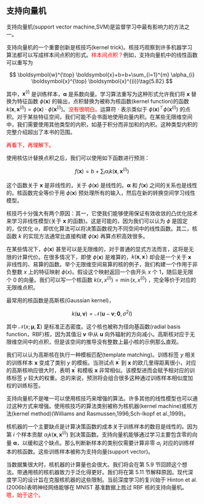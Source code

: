 

## 支持向量机

支持向量机(support vector machine,SVM)是监督学习中最有影响力的方法之一。




支持向量机的一个重要创新是核技巧(kernel trick)。核技巧观察到许多机器学习算法都可以写成样本间点积的形式。<span style="color:red;">样本间点积？</span>例如，支持向量机中的线性函数可以重写为

$$
\boldsymbol{w}^{\top} \boldsymbol{x}+b=b+\sum_{i=1}^{m} \alpha_{i} \boldsymbol{x}^{\top} \boldsymbol{x}^{(i)}\tag{5.82}
$$


其中，$\boldsymbol{x}^{(i)}$ 是训练样本，$\boldsymbol{\alpha}$ 是系数向量。学习算法重写为这种形式允许我们将 $\boldsymbol{x}$ 替换为特征函数 $\phi(\boldsymbol{x})$ 的输出，点积替换为被称为核函数(kernel function)的函数 $k\left(\boldsymbol{x}, \boldsymbol{x}^{(i)}\right)=\phi(\boldsymbol{x}) \cdot \phi\left(\boldsymbol{x}^{(i)}\right)$。<span style="color:red;">没有很明白。</span>运算符 $\cdot$ 表示类似于 $\phi(\boldsymbol{x})^{\top} \phi\left(\boldsymbol{x}^{(i)}\right)$ 的点积。对于某些特征空间，我们可能不会书面地使用向量内积。在某些无限维空间中，我们需要使用其他类型的内积，如基于积分而非加和的内积。这种类型内积的完整介绍超出了本书的范围。

<span style="color:red;">再看下，再理解下。</span>

使用核估计替换点积之后，我们可以使用如下函数进行预测：

$$
f(\boldsymbol{x})=b+\sum_{i} \alpha_{i} k\left(\boldsymbol{x}, \boldsymbol{x}^{(i)}\right)\tag{5.83}
$$


这个函数关于 $\boldsymbol{x}$ 是非线性的，关于 $\phi(\boldsymbol{x})$ 是线性的。$\boldsymbol{\alpha}$ 和 $f(\boldsymbol{x})$ 之间的关系也是线性的。核函数完全等价于用 $\phi(\boldsymbol{x})$ 预处理所有的输入，然后在新的转换空间学习线性模型。

核技巧十分强大有两个原因：其一，它使我们能够使用保证有效收敛的凸优化技术来学习非线性模型(关于 $\boldsymbol{x}$ 的函数)。这是可能的，因为我们可以认为 $\phi$ 是固定的，仅优化 $\alpha$，即优化算法可以将决策函数视为不同空间中的线性函数。其二，核函数 $k$ 的实现方法通常比直接构建 $\phi(\boldsymbol{x})$ 再算点积高效很多。

在某些情况下，$\phi(\boldsymbol{x})$ 甚至可以是无限维的，对于普通的显式方法而言，这将是无限的计算代价。在很多情况下，即使 $\phi(\boldsymbol{x})$ 是难算的，$k\left(\boldsymbol{x}, \boldsymbol{x}^{\prime}\right)$ 却会是一个关于 $\boldsymbol{x}$ 非线性的、易算的函数。举个无限维空间易算的核的例子，我们构建一个作用于非负整数 $x$ 上的特征映射 $\phi(x)$。假设这个映射返回一个由开头 $x$ 个 $1$，随后是无限个 $0$ 的向量。我们可以写一个核函数 $k\left(x, x^{(i)}\right)=\min \left(x, x^{(i)}\right)$ ，完全等价于对应的无限维点积。

最常用的核函数是高斯核(Gaussian kernel)，

$$
k(\boldsymbol{u}, \boldsymbol{v})=\mathcal{N}\left(\boldsymbol{u}-\boldsymbol{v} ; \mathbf{0}, \sigma^{2} I\right)\tag{5.84}
$$

其中 $\mathcal{N}(x ; \boldsymbol{\mu}, \mathbf{\Sigma})$ 是标准正态密度。这个核也被称为径向基函数(radial basis function，RBF)核，因为其值沿 $\boldsymbol{v}$ 中从 $\boldsymbol{u}$ 向外辐射的方向减小。高斯核对应于无限维空间中的点积，但是该空间的推导没有整数上最小核的示例那么直观。

我们可以认为高斯核在执行一种模板匹配(template matching)。训练标签 $y$ 相关的训练样本 $\boldsymbol{x}$ 变成了类别 $y$ 的模板。当测试点 $\boldsymbol{x}^{\prime}$ 到 $\boldsymbol{x}$ 的欧几里得距离很小，对应的高斯核响应很大时，表明 $\boldsymbol{x}^{\prime}$ 和模板 $\boldsymbol{x}$ 非常相似。该模型进而会赋予相对应的训练标签 $y$ 较大的权重。总的来说，预测将会组合很多这种通过训练样本相似度加权的训练标签。

支持向量机不是唯一可以使用核技巧来增强的算法。许多其他的线性模型也可以通过这种方式来增强。使用核技巧的算法类别被称为核机器(kernel machine)或核方法(kernel method)(Williams and Rasmussen,1996;Sch-lkopf et al.,1999)。

核机器的一个主要缺点是计算决策函数的成本关于训练样本的数目是线性的。因为第 $i$ 个样本贡献 $\alpha_{i} k\left(\boldsymbol{x}, \boldsymbol{x}^{(i)}\right)$ 到决策函数。支持向量机能够通过学习主要包含零的向量 $\boldsymbol{\alpha}$，以缓和这个缺点。那么判断新样本的类别仅需要计算非零 $\alpha_{i}$ 对应的训练样本的核函数。这些训练样本被称为支持向量(support vector)。

当数据集很大时，核机器的计算量也会很大。我们将会在第 5.9 节回顾这个想法。带通用核的核机器致力于泛化得更好。我们将在第 5.11 节解释原因。现代深度学习的设计旨在克服核机器的这些限制。当前深度学习的复兴始于 Hinton et al.(2006b)表明神经网络能够在 MNIST 基准数据上胜过 RBF 核的支持向量机。<span style="color:red;">嗯，始于这个。</span>

